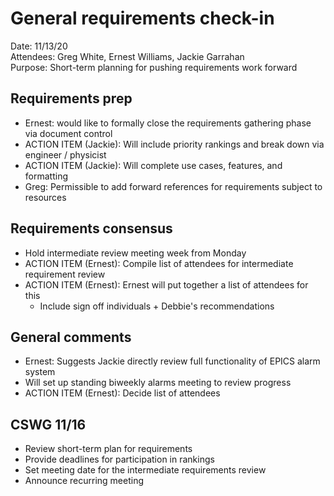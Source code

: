 # General requirements check-in
Date: 11/13/20  
Attendees: Greg White, Ernest Williams, Jackie Garrahan  
Purpose: Short-term planning for pushing requirements work forward  

## Requirements prep 
* Ernest: would like to formally close the requirements gathering phase via document control
* ACTION ITEM (Jackie): Will include priority rankings and break down via engineer / physicist
* ACTION ITEM (Jackie): Will complete use cases, features, and formatting 
* Greg: Permissible to add forward references for requirements subject to resources

## Requirements consensus
* Hold intermediate review meeting week from Monday
* ACTION ITEM (Ernest): Compile list of attendees for intermediate requirement review
* ACTION ITEM (Ernest): Ernest will put together a list of attendees for this 
    * Include sign off individuals + Debbie's recommendations

## General comments
* Ernest: Suggests Jackie directly review full functionality of EPICS alarm system
* Will set up standing biweekly alarms meeting to review progress 
* ACTION ITEM (Ernest): Decide list of attendees

## CSWG 11/16
* Review short-term plan for requirements
* Provide deadlines for participation in rankings
* Set meeting date for the intermediate requirements review
* Announce recurring meeting